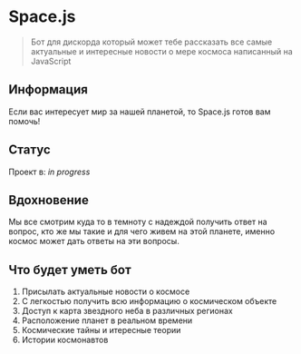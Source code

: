 # Space.js
> Бот для дискорда который может тебе рассказать все самые актуальные и интересные новости о мере космоса написанный на JavaScript

## Информация
Если вас интересует мир за нашей планетой, то Space.js готов вам помочь!

## Статус
Проект в: _in progress_

## Вдохновение
Мы все смотрим куда то в темноту с надеждой получить ответ на вопрос, кто же мы такие и для чего живем на этой планете, именно космос может дать ответы на эти вопросы.

## Что будет уметь бот
1) Присылать актуальные новости о космосе
2) С легкостью получить всю информацию о космическом объекте
3) Доступ к карта звездного неба в различных регионах
4) Расположение планет в реальном времени
5) Космические тайны и итересные теории 
6) Истории космонавтов
